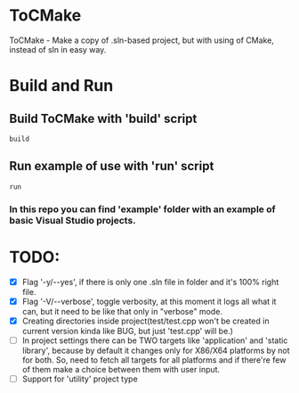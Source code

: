 # ToCMake
ToCMake - Make a copy of .sln-based project, but with using of CMake, instead of sln in easy way.

# Build and Run
## Build ToCMake with 'build' script
```console
build
```
## Run example of use with 'run' script
```console
run
```
### In this repo you can find 'example' folder with an example of basic Visual Studio projects.

# TODO:
- [x] Flag '-y/--yes', if there is only one .sln file in folder and it's 100% right file.
- [x] Flag '-V/--verbose', toggle verbosity, at this moment it logs all what it can, but it need to be like that only in "verbose" mode.
- [x] Creating directories inside project(test/test.cpp won't be created in current version kinda like BUG, but just 'test.cpp' will be.)
- [ ] In project settings there can be TWO targets like 'application' and 'static library', because by default it changes only for X86/X64 platforms by not for both. So, need to fetch all targets for all platforms and if there're few of them make a choice between them with user input.
- [ ] Support for 'utility' project type
